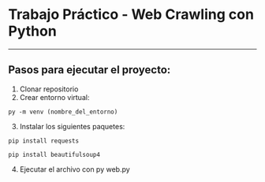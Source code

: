 # Trabajo Práctico - Web Crawling con Python
--------------------------------------------

## Pasos para ejecutar el proyecto:

1. Clonar repositorio
2. Crear entorno virtual:
``` 
py -m venv (nombre_del_entorno)
 ```
3. Instalar los siguientes paquetes:
 ```
 pip install requests
 ```
 ```
 pip install beautifulsoup4
 ```
4. Ejecutar el archivo con py web.py
